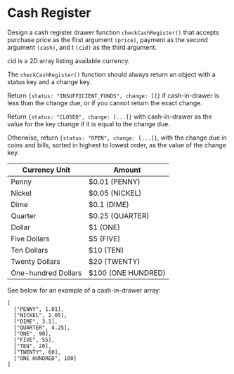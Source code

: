 # Cash Register

Design a cash register drawer function `checkCashRegister()` that accepts purchase price as the first argument `(price)`, payment as the second argument `(cash)`, and t `(cid)` as the third argument.

cid is a 2D array listing available currency.

The `checkCashRegister()` function should always return an object with a status key and a change key.

Return `{status: "INSUFFICIENT_FUNDS", change: []}` if cash-in-drawer is less than the change due, or if you cannot return the exact change.

Return `{status: "CLOSED", change: [...]}` with cash-in-drawer as the value for the key change if it is equal to the change due.

Otherwise, return `{status: "OPEN", change: [...]}`, with the change due in coins and bills, sorted in highest to lowest order, as the value of the change key.

|Currency Unit|	Amount|
|--|--|
|Penny	|$0.01 (PENNY)|
|Nickel	|$0.05 (NICKEL)|
|Dime	|$0.1 (DIME)|
|Quarter	|$0.25 (QUARTER)|
|Dollar	|$1 (ONE)|
|Five Dollars|	$5 (FIVE)|
|Ten Dollars|	$10 (TEN)|
|Twenty Dollars|	$20 (TWENTY)|
|One-hundred Dollars|	$100 (ONE HUNDRED)|

See below for an example of a cash-in-drawer array:
```
[
  ["PENNY", 1.01],
  ["NICKEL", 2.05],
  ["DIME", 3.1],
  ["QUARTER", 4.25],
  ["ONE", 90],
  ["FIVE", 55],
  ["TEN", 20],
  ["TWENTY", 60],
  ["ONE HUNDRED", 100]
]

```
